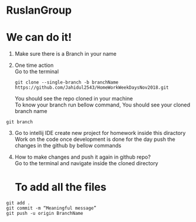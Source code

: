 # RuslanGroup

<h1>We can do it!</h2>

1. Make sure there is a Branch in your name<br>
2. One time action <br>
     Go to the terminal<br>
    
      `git clone --single-branch -b branchName https://github.com/Jahidul2543/HomeWorkWeekDaysNov2018.git` <br>
      
   You should see the repo cloned in your machine <br>
   To know your branch run bellow command, You should see your cloned branch name<br>
       
`git branch`
       
 
  
  
3. Go to intellij IDE create new project for homework inside this diractory </br>
          Work on the code once development is done for the day push the changes in the github by bellow commands </br>
  
  
4. How to make changes and push it again in github repo? </br>
    Go to the terminal and navigate inside the cloned directory</br>
    # To add all the files</br>
    
`git add .` </br>
`git commit -m “Meaningful message”` </br>
`git push -u origin BranchName` </br>
